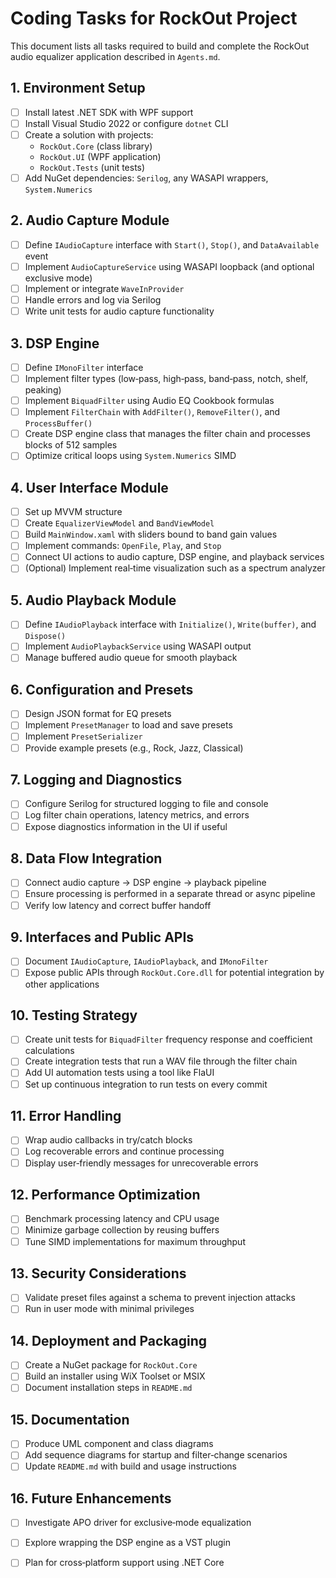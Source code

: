 # Coding Tasks for RockOut Project

This document lists all tasks required to build and complete the RockOut audio equalizer application described in `Agents.md`.

## 1. Environment Setup
- [ ] Install latest .NET SDK with WPF support
- [ ] Install Visual Studio 2022 or configure `dotnet` CLI
- [ ] Create a solution with projects:
  - `RockOut.Core` (class library)
  - `RockOut.UI` (WPF application)
  - `RockOut.Tests` (unit tests)
- [ ] Add NuGet dependencies: `Serilog`, any WASAPI wrappers, `System.Numerics`

## 2. Audio Capture Module
- [ ] Define `IAudioCapture` interface with `Start()`, `Stop()`, and `DataAvailable` event
- [ ] Implement `AudioCaptureService` using WASAPI loopback (and optional exclusive mode)
- [ ] Implement or integrate `WaveInProvider`
- [ ] Handle errors and log via Serilog
- [ ] Write unit tests for audio capture functionality

## 3. DSP Engine
- [ ] Define `IMonoFilter` interface
- [ ] Implement filter types (low‑pass, high‑pass, band‑pass, notch, shelf, peaking)
- [ ] Implement `BiquadFilter` using Audio EQ Cookbook formulas
- [ ] Implement `FilterChain` with `AddFilter()`, `RemoveFilter()`, and `ProcessBuffer()`
- [ ] Create DSP engine class that manages the filter chain and processes blocks of 512 samples
- [ ] Optimize critical loops using `System.Numerics` SIMD

## 4. User Interface Module
- [ ] Set up MVVM structure
- [ ] Create `EqualizerViewModel` and `BandViewModel`
- [ ] Build `MainWindow.xaml` with sliders bound to band gain values
- [ ] Implement commands: `OpenFile`, `Play`, and `Stop`
- [ ] Connect UI actions to audio capture, DSP engine, and playback services
- [ ] (Optional) Implement real‑time visualization such as a spectrum analyzer

## 5. Audio Playback Module
- [ ] Define `IAudioPlayback` interface with `Initialize()`, `Write(buffer)`, and `Dispose()`
- [ ] Implement `AudioPlaybackService` using WASAPI output
- [ ] Manage buffered audio queue for smooth playback

## 6. Configuration and Presets
- [ ] Design JSON format for EQ presets
- [ ] Implement `PresetManager` to load and save presets
- [ ] Implement `PresetSerializer`
- [ ] Provide example presets (e.g., Rock, Jazz, Classical)

## 7. Logging and Diagnostics
- [ ] Configure Serilog for structured logging to file and console
- [ ] Log filter chain operations, latency metrics, and errors
- [ ] Expose diagnostics information in the UI if useful

## 8. Data Flow Integration
- [ ] Connect audio capture → DSP engine → playback pipeline
- [ ] Ensure processing is performed in a separate thread or async pipeline
- [ ] Verify low latency and correct buffer handoff

## 9. Interfaces and Public APIs
- [ ] Document `IAudioCapture`, `IAudioPlayback`, and `IMonoFilter`
- [ ] Expose public APIs through `RockOut.Core.dll` for potential integration by other applications

## 10. Testing Strategy
- [ ] Create unit tests for `BiquadFilter` frequency response and coefficient calculations
- [ ] Create integration tests that run a WAV file through the filter chain
- [ ] Add UI automation tests using a tool like FlaUI
- [ ] Set up continuous integration to run tests on every commit

## 11. Error Handling
- [ ] Wrap audio callbacks in try/catch blocks
- [ ] Log recoverable errors and continue processing
- [ ] Display user‑friendly messages for unrecoverable errors

## 12. Performance Optimization
- [ ] Benchmark processing latency and CPU usage
- [ ] Minimize garbage collection by reusing buffers
- [ ] Tune SIMD implementations for maximum throughput

## 13. Security Considerations
- [ ] Validate preset files against a schema to prevent injection attacks
- [ ] Run in user mode with minimal privileges

## 14. Deployment and Packaging
- [ ] Create a NuGet package for `RockOut.Core`
- [ ] Build an installer using WiX Toolset or MSIX
- [ ] Document installation steps in `README.md`

## 15. Documentation
- [ ] Produce UML component and class diagrams
- [ ] Add sequence diagrams for startup and filter‑change scenarios
- [ ] Update `README.md` with build and usage instructions

## 16. Future Enhancements
- [ ] Investigate APO driver for exclusive‑mode equalization
- [ ] Explore wrapping the DSP engine as a VST plugin
- [ ] Plan for cross‑platform support using .NET Core


